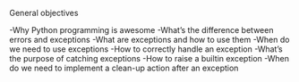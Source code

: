 General objectives

-Why Python programming is awesome
-What’s the difference between errors and exceptions
-What are exceptions and how to use them
-When do we need to use exceptions
-How to correctly handle an exception
-What’s the purpose of catching exceptions
-How to raise a builtin exception
-When do we need to implement a clean-up action after an exception

